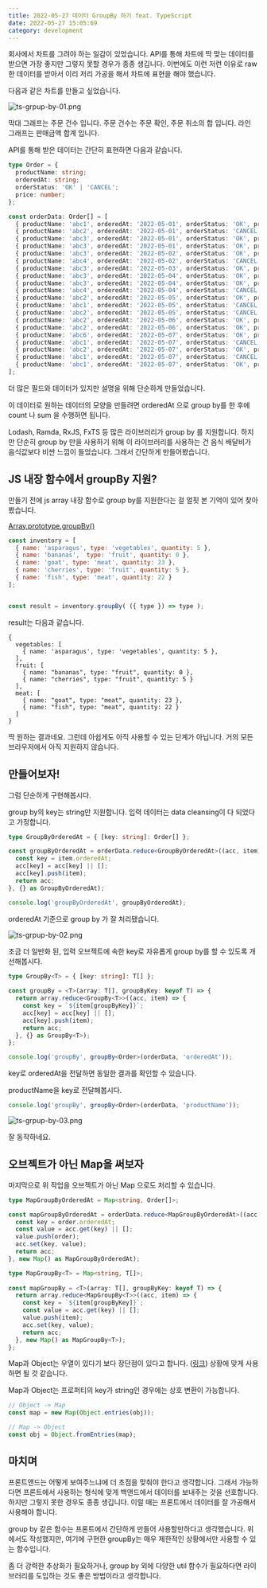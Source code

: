 ```yaml
---
title: 2022-05-27 데이터 GroupBy 하기 feat. TypeScript
date: 2022-05-27 15:05:69
category: development
---
```


회사에서 차트를 그려야 하는 일감이 있었습니다. API를 통해 차트에 딱 맞는 데이터를 받으면 가장 좋지만 그렇지 못할 경우가 종종 생깁니다. 이번에도 이런 저런 이유로 raw한 데이터를 받아서 이리 저리 가공을 해서 차트에 표현을 해야 했습니다.

다음과 같은 차트를 만들고 싶었습니다.

![ts-grpup-by-01.png](https://drive.google.com/uc?export=view&id=1ykZnV5AkYaNal1hQeA7NKwAALzKJwuX9)

막대 그래프는 주문 건수 입니다. 주문 건수는 주문 확인, 주문 취소의 합 입니다. 라인 그래프는 판매금액 합계 입니다.

API를 통해 받은 데이터는 간단히 표현하면 다음과 같습니다.

```ts
type Order = {  
  productName: string;  
  orderedAt: string;  
  orderStatus: 'OK' | 'CANCEL';  
  price: number;  
};

const orderData: Order[] = [  
  { productName: 'abc1', orderedAt: '2022-05-01', orderStatus: 'OK', price: 10000 },  
  { productName: 'abc2', orderedAt: '2022-05-01', orderStatus: 'CANCEL', price: 20000 },  
  { productName: 'abc3', orderedAt: '2022-05-01', orderStatus: 'OK', price: 30000 },  
  { productName: 'abc3', orderedAt: '2022-05-01', orderStatus: 'OK', price: 30000 },  
  { productName: 'abc3', orderedAt: '2022-05-02', orderStatus: 'OK', price: 30000 },  
  { productName: 'abc4', orderedAt: '2022-05-02', orderStatus: 'CANCEL', price: 40000 },  
  { productName: 'abc3', orderedAt: '2022-05-03', orderStatus: 'OK', price: 30000 },  
  { productName: 'abc3', orderedAt: '2022-05-04', orderStatus: 'OK', price: 30000 },  
  { productName: 'abc3', orderedAt: '2022-05-04', orderStatus: 'OK', price: 30000 },  
  { productName: 'abc4', orderedAt: '2022-05-04', orderStatus: 'CANCEL', price: 40000 },  
  { productName: 'abc2', orderedAt: '2022-05-05', orderStatus: 'OK', price: 20000 },  
  { productName: 'abc1', orderedAt: '2022-05-05', orderStatus: 'CANCEL', price: 10000 },  
  { productName: 'abc2', orderedAt: '2022-05-05', orderStatus: 'CANCEL', price: 20000 },  
  { productName: 'abc2', orderedAt: '2022-05-06', orderStatus: 'OK', price: 20000 },  
  { productName: 'abc2', orderedAt: '2022-05-06', orderStatus: 'OK', price: 20000 },  
  { productName: 'abc6', orderedAt: '2022-05-07', orderStatus: 'OK', price: 60000 },  
  { productName: 'abc1', orderedAt: '2022-05-07', orderStatus: 'CANCEL', price: 10000 },  
  { productName: 'abc2', orderedAt: '2022-05-07', orderStatus: 'OK', price: 20000 },  
  { productName: 'abc1', orderedAt: '2022-05-07', orderStatus: 'CANCEL', price: 10000 },  
  { productName: 'abc1', orderedAt: '2022-05-07', orderStatus: 'OK', price: 10000 },  
];
```

더 많은 필드와 데이터가 있지만 설명을 위해 단순하게 만들었습니다.

이 데이터로 원하는 데이터의 모양을 만들려면 orderedAt 으로 group by를 한 후에 count 나 sum 을 수행하면 됩니다.

Lodash, Ramda, RxJS, FxTS 등 많은 라이브러리가 group by 를 지원합니다. 하지만 단순히 group by 만을 사용하기 위해 이 라이브러리를 사용하는 건 음식 배달비가 음식값보다 비싼 느낌이 들었습니다. 그래서 간단하게 만들어봤습니다.

## JS 내장 함수에서 groupBy 지원?

만들기 전에 js array 내장 함수로 group by를 지원한다는 걸 얼핏 본 기억이 있어 찾아봤습니다.

[Array.prototype.groupBy()](https://developer.mozilla.org/en-US/docs/Web/JavaScript/Reference/Global_Objects/Array/groupBy#browser_compatibility)

```js
const inventory = [
  { name: 'asparagus', type: 'vegetables', quantity: 5 },
  { name: 'bananas',  type: 'fruit', quantity: 0 },
  { name: 'goat', type: 'meat', quantity: 23 },
  { name: 'cherries', type: 'fruit', quantity: 5 },
  { name: 'fish', type: 'meat', quantity: 22 }
];


const result = inventory.groupBy( ({ type }) => type );
```

result는 다음과 같습니다.

```
{
  vegetables: [
    { name: 'asparagus', type: 'vegetables', quantity: 5 },
  ],
  fruit: [
    { name: "bananas", type: "fruit", quantity: 0 },
    { name: "cherries", type: "fruit", quantity: 5 }
  ],
  meat: [
    { name: "goat", type: "meat", quantity: 23 },
    { name: "fish", type: "meat", quantity: 22 }
  ]
}
```

딱 원하는 결과네요. 그런데 아쉽게도 아직 사용할 수 있는 단계가 아닙니다. 거의 모든 브라우저에서 아직 지원하지 않습니다.

## 만들어보자!

그럼 단순하게 구현해봅시다.

group by의 key는 string만 지원합니다. 입력 데이터는 data cleansing이 다 되었다고 가정합니다.

```ts
type GroupByOrderedAt = { [key: string]: Order[] };

const groupByOrderedAt = orderData.reduce<GroupByOrderedAt>((acc, item) => {  
  const key = item.orderedAt;  
  acc[key] = acc[key] || [];  
  acc[key].push(item);  
  return acc;  
}, {} as GroupByOrderedAt);

console.log('groupByOrderedAt', groupByOrderedAt);
```

orderedAt 기준으로 group by 가 잘 처리됐습니다.

![ts-grpup-by-02.png](https://drive.google.com/uc?export=view&id=1xeocO2zEs0DU9tVdTNU9CTwEsSeqVylg)

조금 더 일반화 된,  입력 오브젝트에 속한 key로 자유롭게 group by를 할 수 있도록 개선해봅시다.

```ts
type GroupBy<T> = { [key: string]: T[] };  
  
const groupBy = <T>(array: T[], groupByKey: keyof T) => {  
  return array.reduce<GroupBy<T>>((acc, item) => {  
    const key = `${item[groupByKey]}`;  
    acc[key] = acc[key] || [];  
    acc[key].push(item);  
    return acc;  
  }, {} as GroupBy<T>);  
};

console.log('groupBy', groupBy<Order>(orderData, 'orderedAt'));
```

key로 orderedAt을 전달하면 동일한 결과를 확인할 수 있습니다.

productName을 key로 전달해봅시다.

```ts
console.log('groupBy', groupBy<Order>(orderData, 'productName'));
```

![ts-grpup-by-03.png](https://drive.google.com/uc?export=view&id=14fWTKjNlgvS5cvK9so3D2QxOwbQqt3R8)

잘 동작하네요.

## 오브젝트가 아닌 Map을 써보자

마지막으로 위 작업을 오브젝트가 아닌 Map 으로도 처리할 수 있습니다.

```ts
type MapGroupByOrderedAt = Map<string, Order[]>;

const mapGroupByOrderedAt = orderData.reduce<MapGroupByOrderedAt>((acc, order) => {  
  const key = order.orderedAt;  
  const value = acc.get(key) || [];  
  value.push(order);  
  acc.set(key, value);  
  return acc;  
}, new Map() as MapGroupByOrderedAt);

type MapGroupBy<T> = Map<string, T[]>;  
  
const mapGroupBy = <T>(array: T[], groupByKey: keyof T) => {  
  return array.reduce<MapGroupBy<T>>((acc, item) => {  
    const key = `${item[groupByKey]}`;  
    const value = acc.get(key) || [];  
    value.push(item);  
    acc.set(key, value);  
    return acc;  
  }, new Map() as MapGroupBy<T>);  
};
```

Map과 Object는 우열이 있다기 보다 장단점이 있다고 합니다. ([링크](https://developer.mozilla.org/ko/docs/Web/JavaScript/Guide/Keyed_collections#object%EC%99%80_map_%EB%B9%84%EA%B5%90)) 상황에 맞게 사용하면 될 것 같습니다.

Map과 Object는 프로퍼티의 key가 string인 경우에는 상호 변환이 가능합니다.

```js
// Object -> Map
const map = new Map(Object.entries(obj));

// Map -> Object
const obj = Object.fromEntries(map);
```

## 마치며
프론트앤드는 어떻게 보여주느냐에 더 초점을 맞춰야 한다고 생각합니다. 그래서 가능하다면  프론트에서 사용하는 형식에 맞게 백앤드에서 데이터를 보내주는 것을 선호합니다. 하지만 그렇지 못한 경우도 종종 생깁니다. 이럴 때는 프론트에서 데이터를 잘 가공해서 사용해야 합니다.

group by 같은 함수는 프론트에서 간단하게 만들어 사용할만하다고 생각했습니다. 위에서도 작성했지만, 여기에 구현한 groupBy는 매우 제한적인 상황에서만 사용할 수 있는 함수입니다.

좀 더 강력한 추상화가 필요하거나, group by 외에 다양한 util 함수가 필요하다면 라이브러리를 도입하는 것도 좋은 방법이라고 생각합니다.
